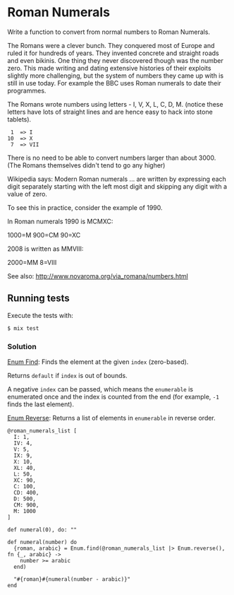 # Roman Numerals

Write a function to convert from normal numbers to Roman Numerals.

The Romans were a clever bunch. They conquered most of Europe and ruled
it for hundreds of years. They invented concrete and straight roads and
even bikinis. One thing they never discovered though was the number
zero. This made writing and dating extensive histories of their exploits
slightly more challenging, but the system of numbers they came up with
is still in use today. For example the BBC uses Roman numerals to date
their programmes.

The Romans wrote numbers using letters - I, V, X, L, C, D, M. (notice
these letters have lots of straight lines and are hence easy to hack
into stone tablets).

```text
 1  => I
10  => X
 7  => VII
```

There is no need to be able to convert numbers larger than about 3000.
(The Romans themselves didn't tend to go any higher)

Wikipedia says: Modern Roman numerals ... are written by expressing each
digit separately starting with the left most digit and skipping any
digit with a value of zero.

To see this in practice, consider the example of 1990.

In Roman numerals 1990 is MCMXC:

1000=M
900=CM
90=XC

2008 is written as MMVIII:

2000=MM
8=VIII

See also: http://www.novaroma.org/via_romana/numbers.html

## Running tests

Execute the tests with:

```bash
$ mix test
```

### Solution

[Enum Find](https://hexdocs.pm/elixir/1.12/Enum.html#at/3): Finds the element at the given ````index```` (zero-based).

Returns ````default```` if ````index```` is out of bounds.

A negative ````index```` can be passed, which means the ````enumerable```` is enumerated once and the index is counted from the end (for example, ````-1```` finds the last element).


[Enum Reverse](https://hexdocs.pm/elixir/1.12/Enum.html#reverse/1): Returns a list of elements in ````enumerable```` in reverse order.



    @roman_numerals_list [
      I: 1, 
      IV: 4, 
      V: 5, 
      IX: 9, 
      X: 10, 
      XL: 40, 
      L: 50, 
      XC: 90, 
      C: 100, 
      CD: 400, 
      D: 500, 
      CM: 900, 
      M: 1000
    ] 

    def numeral(0), do: ""

    def numeral(number) do
      {roman, arabic} = Enum.find(@roman_numerals_list |> Enum.reverse(), fn {_, arabic} -> 
        number >= arabic 
      end)
      
      "#{roman}#{numeral(number - arabic)}"        
    end

